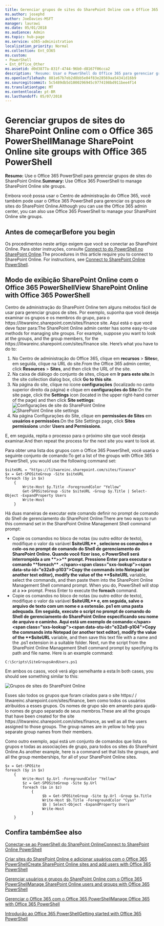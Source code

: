 ```yaml
---
title: Gerenciar grupos de sites do SharePoint Online com o Office 365 PowerShell
ms.author: josephd
author: JoeDavies-MSFT
manager: laurawi
ms.date: 05/01/2018
ms.audience: Admin
ms.topic: hub-page
ms.service: o365-administration
localization_priority: Normal
ms.collection: Ent_O365
ms.custom:
- PowerShell
- Ent_Office_Other
ms.assetid: d0d3877a-831f-4744-96b0-d8167f06cca2
description: 'Resumo: Usar o PowerShell do Office 365 para gerenciar grupos de sites do SharePoint Online.'
ms.openlocfilehash: 881e67b7eb2d8bb5e04f83e28569aa54341d16b9
ms.sourcegitcommit: 5c5489db5d1000296945c9774198bd911bee4f14
ms.translationtype: MT
ms.contentlocale: pt-BR
ms.lasthandoff: 05/07/2018
---
```

# <a name="manage-sharepoint-online-site-groups-with-office-365-powershell"></a><span data-ttu-id="e32a9-103">Gerenciar grupos de sites do SharePoint Online com o Office 365 PowerShell</span><span class="sxs-lookup"><span data-stu-id="e32a9-103">Manage SharePoint Online site groups with Office 365 PowerShell</span></span>

 <span data-ttu-id="e32a9-104">**Resumo:** Use o Office 365 PowerShell para gerenciar grupos de sites do SharePoint Online.</span><span class="sxs-lookup"><span data-stu-id="e32a9-104">**Summary:** Use Office 365 PowerShell to manage SharePoint Online site groups.</span></span>
  
<span data-ttu-id="e32a9-105">Embora você possa usar o Centro de administração do Office 365, você também pode usar o Office 365 PowerShell para gerenciar os grupos de sites do SharePoint Online.</span><span class="sxs-lookup"><span data-stu-id="e32a9-105">Although you can use the Office 365 admin center, you can also use Office 365 PowerShell to manage your SharePoint Online site groups.</span></span>

## <a name="before-you-begin"></a><span data-ttu-id="e32a9-106">Antes de começar</span><span class="sxs-lookup"><span data-stu-id="e32a9-106">Before you begin</span></span>

<span data-ttu-id="e32a9-p101">Os procedimentos neste artigo exigem que você se conectar ao SharePoint Online. Para obter instruções, consulte [Connect to do PowerShell no SharePoint Online](https://docs.microsoft.com/en-us/powershell/sharepoint/sharepoint-online/connect-sharepoint-online?view=sharepoint-ps).</span><span class="sxs-lookup"><span data-stu-id="e32a9-p101">The procedures in this article require you to connect to SharePoint Online. For instructions, see [Connect to SharePoint Online PowerShell](https://docs.microsoft.com/en-us/powershell/sharepoint/sharepoint-online/connect-sharepoint-online?view=sharepoint-ps).</span></span>

## <a name="view-sharepoint-online-with-office-365-powershell"></a><span data-ttu-id="e32a9-109">Modo de exibição SharePoint Online com o Office 365 PowerShell</span><span class="sxs-lookup"><span data-stu-id="e32a9-109">View SharePoint Online with Office 365 PowerShell</span></span>

<span data-ttu-id="e32a9-p102">Centro de administração do SharePoint Online tem alguns métodos fácil de usar para gerenciar grupos de sites. Por exemplo, suponha que você deseja examinar os grupos e os membros do grupo, para o https\://litwareinc.sharepoint.com/sites/finance site. Aqui está o que você deve fazer para:</span><span class="sxs-lookup"><span data-stu-id="e32a9-p102">The SharePoint Online admin center has some easy-to-use methods for managing site groups. For example, suppose you want to look at the groups, and the group members, for the https\://litwareinc.sharepoint.com/sites/finance site. Here’s what you have to do to:</span></span>

1. <span data-ttu-id="e32a9-113">No Centro de administração do Office 365, clique em **recursos** > **Sites**e, em seguida, clique na URL do site.</span><span class="sxs-lookup"><span data-stu-id="e32a9-113">From the Office 365 admin center, click **Resources** > **Sites**, and then click the URL of the site.</span></span>
2. <span data-ttu-id="e32a9-114">Na caixa de diálogo do conjunto de sites, clique em **Ir para este site**.</span><span class="sxs-lookup"><span data-stu-id="e32a9-114">In the site collection dialog box, click **Go to this site**.</span></span>
3. <span data-ttu-id="e32a9-115">Na página do site, clique no ícone **configurações** (localizado no canto superior direito da página) e clique em **configurações do Site**:</span><span class="sxs-lookup"><span data-stu-id="e32a9-115">On the site page, click the **Settings** icon (located in the upper right-hand corner of the page) and then click **Site settings**:</span></span></br>
<span data-ttu-id="e32a9-116">![Configurações de site do SharePoint Online](images/spo-site-settings.png)</span><span class="sxs-lookup"><span data-stu-id="e32a9-116">![SharePoint Online site settings](images/spo-site-settings.png)</span></span></br>
4. <span data-ttu-id="e32a9-117">Na página Configurações do Site, clique em **permissões de Sites** em **usuários e permissões**.</span><span class="sxs-lookup"><span data-stu-id="e32a9-117">On the Site Settings page, click **Sites permissions** under **Users and Permissions**.</span></span>

<span data-ttu-id="e32a9-118">E, em seguida, repita o processo para o próximo site que você deseja examinar.</span><span class="sxs-lookup"><span data-stu-id="e32a9-118">And then repeat the process for the next site you want to look at.</span></span>

<span data-ttu-id="e32a9-119">Para obter uma lista dos grupos com o Office 365 PowerShell, você usaria o seguinte conjunto de comando:</span><span class="sxs-lookup"><span data-stu-id="e32a9-119">To get a list of the groups with Office 365 PowerShell, you would use the following command set:</span></span>

```
$siteURL = "https://litwareinc.sharepoint.com/sites/finance"
$x = Get-SPOSiteGroup -Site $siteURL
foreach ($y in $x)
    {
        Write-Host $y.Title -ForegroundColor "Yellow"
        Get-SPOSiteGroup -Site $siteURL -Group $y.Title | Select-Object -ExpandProperty Users
        Write-Host
    }
```

<span data-ttu-id="e32a9-120">Há duas maneiras de executar este comando definir no prompt de comando do Shell de gerenciamento do SharePoint Online:</span><span class="sxs-lookup"><span data-stu-id="e32a9-120">There are two ways to run this command set in the SharePoint Online Management Shell command prompt:</span></span>

- <span data-ttu-id="e32a9-p103">Copie os comandos no bloco de notas (ou outro editor de texto), modifique o valor da variável **$siteURL** , selecione os comandos e cole-os no prompt de comando do Shell de gerenciamento do SharePoint Online. Quando você fizer isso, o PowerShell será interrompida a um **>>** prompt. Pressione Enter para executar o comando **foreach** .</span><span class="sxs-lookup"><span data-stu-id="e32a9-p103">Copy the commands into Notepad (or another text editor), modify the value of the **$siteURL** variable, select the commands, and then paste them into the SharePoint Online Management Shell command prompt. When you do, PowerShell will stop at a **>>** prompt. Press Enter to execute the **foreach** command.</span></span></br>
- <span data-ttu-id="e32a9-p104">Copie os comandos no bloco de notas (ou outro editor de texto), modifique o valor da variável **$siteURL** e, em seguida, salve o arquivo de texto com um nome e a extensão. ps1 em uma pasta adequada. Em seguida, execute o script no prompt de comando do Shell de gerenciamento do SharePoint Online especificando seu nome de arquivo e caminho. Aqui está um exemplo de comando:</span><span class="sxs-lookup"><span data-stu-id="e32a9-p104">Copy the commands into Notepad (or another text editor), modify the value of the **$siteURL** variable, and then save this text file with a name and the .ps1 extension in a suitable folder. Next, run the script from the SharePoint Online Management Shell command prompt by specifying its path and file name. Here is an example command:</span></span>

```
C:\Scripts\SiteGroupsAndUsers.ps1
```

<span data-ttu-id="e32a9-127">Em ambos os casos, você verá algo semelhante a esta:</span><span class="sxs-lookup"><span data-stu-id="e32a9-127">In both cases, you should see something similar to this:</span></span>

![Grupos de sites do SharePoint Online](images/SPO-site-groups.png)

<span data-ttu-id="e32a9-p105">Esses são todos os grupos que foram criados para o site https\:/ / litwareinc.sharepoint.com/sites/finance, bem como todos os usuários atribuídos a esses grupos. Os nomes de grupo são em amarelo para ajudá-lo nomes de grupo separado de seus membros.</span><span class="sxs-lookup"><span data-stu-id="e32a9-p105">These are all the groups that have been created for the site https\://litwareinc.sharepoint.com/sites/finance, as well as all the users assigned to those groups. The group names are in yellow to help you separate group names from their members.</span></span>

<span data-ttu-id="e32a9-131">Como outro exemplo, aqui está um conjunto de comandos que lista os grupos e todas as associações de grupo, para todos os sites do SharePoint Online.</span><span class="sxs-lookup"><span data-stu-id="e32a9-131">As another example, here is a command set that lists the groups, and all the group memberships, for all of your SharePoint Online sites.</span></span>

```
$x = Get-SPOSite
foreach ($y in $x)
    {
        Write-Host $y.Url -ForegroundColor "Yellow"
        $z = Get-SPOSiteGroup -Site $y.Url
        foreach ($a in $z)
            {
                 $b = Get-SPOSiteGroup -Site $y.Url -Group $a.Title 
                 Write-Host $b.Title -ForegroundColor "Cyan"
                 $b | Select-Object -ExpandProperty Users
                 Write-Host
            }
    }
```
    
## <a name="see-also"></a><span data-ttu-id="e32a9-132">Confira também</span><span class="sxs-lookup"><span data-stu-id="e32a9-132">See also</span></span>

[<span data-ttu-id="e32a9-133">Conectar-se ao PowerShell do SharePoint Online</span><span class="sxs-lookup"><span data-stu-id="e32a9-133">Connect to SharePoint Online PowerShell</span></span>](https://docs.microsoft.com/en-us/powershell/sharepoint/sharepoint-online/connect-sharepoint-online?view=sharepoint-ps)

[<span data-ttu-id="e32a9-134">Criar sites do SharePoint Online e adicionar usuários com o Office 365 PowerShell</span><span class="sxs-lookup"><span data-stu-id="e32a9-134">Create SharePoint Online sites and add users with Office 365 PowerShell</span></span>](create-sharepoint-sites-and-add-users-with-powershell.md)

[<span data-ttu-id="e32a9-135">Gerenciar usuários e grupos do SharePoint Online com o Office 365 PowerShell</span><span class="sxs-lookup"><span data-stu-id="e32a9-135">Manage SharePoint Online users and groups with Office 365 PowerShell</span></span>](manage-sharepoint-users-and-groups-with-powershell.md)

[<span data-ttu-id="e32a9-136">Gerenciar o Office 365 com o Office 365 PowerShell</span><span class="sxs-lookup"><span data-stu-id="e32a9-136">Manage Office 365 with Office 365 PowerShell</span></span>](manage-office-365-with-office-365-powershell.md)
  
[<span data-ttu-id="e32a9-137">Introdução ao Office 365 PowerShell</span><span class="sxs-lookup"><span data-stu-id="e32a9-137">Getting started with Office 365 PowerShell</span></span>](getting-started-with-office-365-powershell.md)

